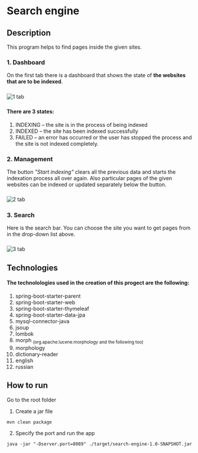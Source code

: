 # Search engine
## Description

This program helps to find pages inside the given sites.
### 1. Dashboard
On the first tab there is a dashboard that shows the state of **the websites that are to be indexed**.
#####
![1 tab](https://user-images.githubusercontent.com/116953743/213195246-bf3a674b-e689-44ee-a76d-af639731bdbf.png)
#####
#### There are 3 states:
1. INDEXING – the site is in the process of being indexed
2. INDEXED – the site has been indexed successfully
3. FAILED – an error has occurred or the user has stopped the process and the site is not indexed completely.
### 2. Management
The button *"Start indexing"* clears all the previous data and starts the indexation process all over again.
Also particular pages of the given websites can be indexed or updated separately below the button.
#####
![2 tab](https://user-images.githubusercontent.com/116953743/213194350-613be967-5210-4606-b0c5-8055f0eea534.png)
#####
### 3. Search
Here is the search bar. You can choose the site you want to get pages from in the drop-down list above.
#####
![3 tab](https://user-images.githubusercontent.com/116953743/213194688-a84d9bbe-9f6a-42cb-bb1e-99405c080ce9.png)
####
## Technologies
#### The technolologies used in the creation of this progect are the following:
1. spring-boot-starter-parent
2. spring-boot-starter-web
3. spring-boot-starter-thymeleaf
4. spring-boot-starter-data-jpa
5. mysql-connector-java
6. jsoup
7. lombok
8. morph  <sub>(org.apache.lucene.morphology and the following too)</sub>
9. morphology
10. dictionary-reader
11. english
11. russian
## How to run 

Go to the root folder

1. Create a jar file
```
mvn clean package
```
2. Specify the port and run the app
```
java -jar "-Dserver.port=8089" ./target/search-engine-1.0-SNAPSHOT.jar
```

